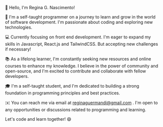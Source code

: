 👋 Hello, I'm Regina G. Nascimento!

🌱 I'm a self-taught programmer on a journey to learn and grow in the world of software development. I'm passionate about coding and exploring new technologies.

💻 Currently focusing on front end development. I'm eager to expand my skills in Javascript, React.js and TailwindCSS. But accepting new challenges if necessary!

📚 As a lifelong learner, I'm constantly seeking new resources and online courses to enhance my knowledge. I believe in the power of community and open-source, and I'm excited to contribute and collaborate with fellow developers.

🎓 I'm a self-taught student, and I'm dedicated to building a strong foundation in programming principles and best practices.

✉️ You can reach me via email at reginaguermandi@gmail.com . I'm open to any opportunities or discussions related to programming and learning.

Let's code and learn together! 😄
